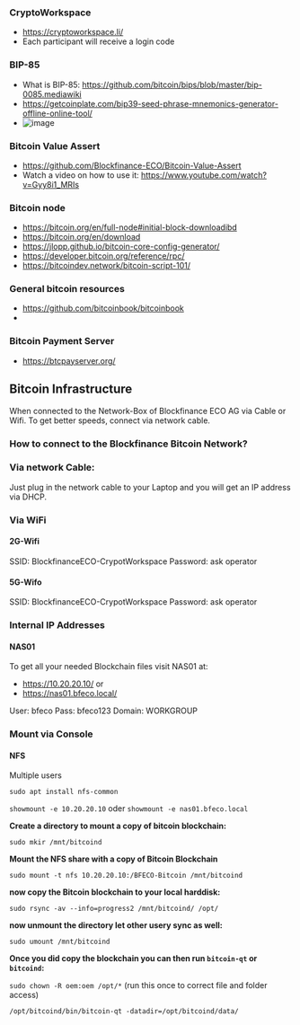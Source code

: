 ### CryptoWorkspace
- https://cryptoworkspace.li/
- Each participant will receive a login code

### BIP-85
- What is BIP-85: https://github.com/bitcoin/bips/blob/master/bip-0085.mediawiki
- https://getcoinplate.com/bip39-seed-phrase-mnemonics-generator-offline-online-tool/
- ![image](https://user-images.githubusercontent.com/2338287/225087206-40273f92-dfe8-469b-b396-01ebd3eab84e.png)

### Bitcoin Value Assert
- https://github.com/Blockfinance-ECO/Bitcoin-Value-Assert 
- Watch a video on how to use it: https://www.youtube.com/watch?v=Gyy8i1_MRIs 

### Bitcoin node
- https://bitcoin.org/en/full-node#initial-block-downloadibd
- https://bitcoin.org/en/download
- https://jlopp.github.io/bitcoin-core-config-generator/
- https://developer.bitcoin.org/reference/rpc/
- https://bitcoindev.network/bitcoin-script-101/

### General bitcoin resources
- https://github.com/bitcoinbook/bitcoinbook
- 

### Bitcoin Payment Server
- https://btcpayserver.org/


## Bitcoin Infrastructure
When connected to the Network-Box of Blockfinance ECO AG via Cable or Wifi.
To get better speeds, connect via network cable.

### How to connect to the Blockfinance Bitcoin Network?

### Via network Cable:
Just plug in the network cable to your Laptop and you will get an IP address via DHCP.

### Via WiFi

#### 2G-Wifi
SSID: BlockfinanceECO-CrypotWorkspace
Password: ask operator

#### 5G-Wifo
SSID: BlockfinanceECO-CrypotWorkspace
Password: ask operator

###  Internal IP Addresses

#### NAS01
To get all your needed Blockchain files visit NAS01 at:

- https://10.20.20.10/ or
- https://nas01.bfeco.local/

User: bfeco
Pass: bfeco123
Domain: WORKGROUP

### Mount via Console

#### NFS
Multiple users

```sudo apt update
sudo apt install nfs-common
```
`showmount -e 10.20.20.10` 
oder 
`showmount -e nas01.bfeco.local`

**Create a directory to mount a copy of bitcoin blockchain:**

`sudo mkir /mnt/bitcoind`

**Mount the NFS share with a copy of Bitcoin Blockchain**

`sudo mount -t nfs 10.20.20.10:/BFECO-Bitcoin /mnt/bitcoind`

**now copy the Bitcoin blockchain to your local harddisk:**

`sudo rsync -av --info=progress2 /mnt/bitcoind/ /opt/`

**now unmount the directory let other usery sync as well:**

`sudo umount /mnt/bitcoind`

**Once you did copy the blockchain you can then run `bitcoin-qt` or `bitcoind`:**

`sudo chown -R oem:oem /opt/*` (run this once to correct file and folder access) 

`/opt/bitcoind/bin/bitcoin-qt -datadir=/opt/bitcoind/data/ `



